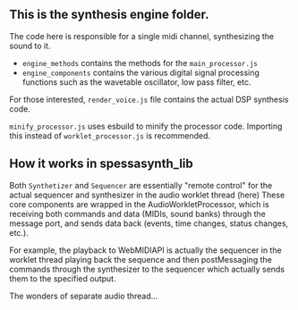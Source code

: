 ## This is the synthesis engine folder.

The code here is responsible for a single midi channel, synthesizing the sound to it.

- `engine_methods` contains the methods for the `main_processor.js`
- `engine_components` contains the various digital signal processing functions such as the wavetable oscillator, low
  pass filter, etc.

For those interested, `render_voice.js` file contains the actual DSP synthesis code.

`minify_processor.js` uses esbuild to minify the processor code. Importing this instead of `worklet_processor.js` is
recommended.

## How it works in spessasynth_lib
Both `Synthetizer` and `Sequencer` are essentially "remote control"
for the actual sequencer and synthesizer in the audio worklet thread (here)
These core components are wrapped in the AudioWorkletProcessor, which is receiving both commands and data (MIDIs, sound banks)
through the message port, and sends data back (events, time changes, status changes, etc.).

For example,
the playback to WebMIDIAPI is actually the sequencer in the worklet thread
playing back the sequence and then postMessaging the commands through the synthesizer to the sequencer
which actually sends them to the specified output.

The wonders of separate audio thread...